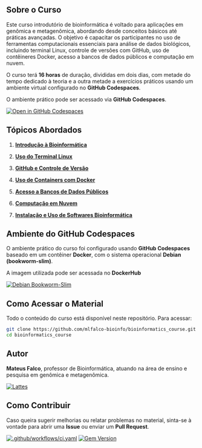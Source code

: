 ##  Sobre o Curso
Este curso introdutório de bioinformática é voltado para aplicações em genômica e metagenômica, abordando desde conceitos básicos até práticas avançadas. O objetivo é capacitar os participantes no uso de ferramentas computacionais essenciais para análise de dados biológicos, incluindo terminal Linux, controle de versões com GitHub, uso de contêineres Docker, acesso a bancos de dados públicos e computação em nuvem.

O curso terá **16 horas** de duração, divididas em dois dias, com metade do tempo dedicado à teoria e a outra metade a exercícios práticos usando um ambiente virtual configurado no **GitHub Codespaces**.

O ambiente prático pode ser acessado via **GitHub Codespaces**.

[![Open in GitHub Codespaces](https://github.com/codespaces/badge.svg)](https://codespaces.new/mlfalco-bioinfo/debian_slim)

##  Tópicos Abordados
1. [**Introdução à Bioinformática**](https://github.com/mlfalco-bioinfo/bioinformatics_course/blob/main/docs/_layouts/intro.md)

2. [**Uso do Terminal Linux**](https://github.com/mlfalco-bioinfo/bioinformatics_course/tree/main/modulos/terminal/README.md)

3. [**GitHub e Controle de Versão**](https://github.com/mlfalco-bioinfo/bioinformatics_course/blob/main/modulos/github/README.md)

4. [**Uso de Containers com Docker**](https://github.com/mlfalco-bioinfo/bioinformatics_course/blob/main/modulos/docker/README.md)

5. [**Acesso a Bancos de Dados Públicos**](https://github.com/mlfalco-bioinfo/bioinformatics_course/blob/main/modulos/db/README.md)

6. [**Computação em Nuvem**](https://github.com/mlfalco-bioinfo/bioinformatics_course/blob/main/modulos/cloud/README.md)

7. [**Instalação e Uso de Softwares Bioinformática**](https://github.com/mlfalco-bioinfo/bioinformatics_course/blob/main/modulos/bioinfo/README.md)
  
     
##  Ambiente do GitHub Codespaces
O ambiente prático do curso foi configurado usando **GitHub Codespaces** baseado em um contêiner **Docker**, com o sistema operacional **Debian (bookworm-slim)**.

A imagem utilizada pode ser acessada no **DockerHub**

[![Debian Bookworm-Slim](https://img.shields.io/badge/Debian-Bookworm--Slim-blue?logo=debian)](https://hub.docker.com/layers/library/debian/bookworm-slim/images/sha256-a6bd717f9210e22dba2a96b4b1bd5b5de06a7d18980996112fb14c0c13b6d699)


##  Como Acessar o Material
Todo o conteúdo do curso está disponível neste repositório. Para acessar:
```bash
git clone https://github.com/mlfalco-bioinfo/bioinformatics_course.git
cd bioinformatics_course
```

##  Autor
**Mateus Falco**, professor de Bioinformática, atuando na área de ensino e pesquisa em genômica e metagenômica.

[![Lattes](https://img.shields.io/badge/Lattes-CNPq-blue?logo=academia)](http://lattes.cnpq.br/6393746504881064)


##  Como Contribuir
Caso queira sugerir melhorias ou relatar problemas no material, sinta-se à vontade para abrir uma **Issue** ou enviar um **Pull Request**.


[![.github/workflows/ci.yaml](https://github.com/pages-themes/tactile/actions/workflows/ci.yaml/badge.svg)](https://github.com/pages-themes/tactile/actions/workflows/ci.yaml) [![Gem Version](https://badge.fury.io/rb/jekyll-theme-tactile.svg)](https://badge.fury.io/rb/jekyll-theme-tactile)
